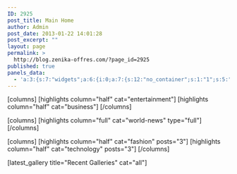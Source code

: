 ```yaml
---
ID: 2925
post_title: Main Home
author: Admin
post_date: 2013-01-22 14:01:28
post_excerpt: ""
layout: page
permalink: >
  http://blog.zenika-offres.com/?page_id=2925
published: true
panels_data:
  - 'a:3:{s:7:"widgets";a:6:{i:0;a:7:{s:12:"no_container";s:1:"1";s:5:"posts";s:0:"";s:7:"columns";s:1:"2";s:5:"cat_1";s:2:"14";s:5:"cat_2";s:2:"15";s:5:"cat_3";s:1:"0";s:4:"info";a:4:{s:5:"class";s:29:"Bunyad_PageBuilder_Highlights";s:2:"id";s:1:"1";s:4:"grid";s:1:"0";s:4:"cell";s:1:"0";}}i:1;a:4:{s:12:"no_container";s:1:"1";s:5:"posts";s:0:"";s:3:"cat";s:2:"16";s:4:"info";a:4:{s:5:"class";s:28:"Bunyad_PageBuilder_NewsFocus";s:2:"id";s:1:"2";s:4:"grid";s:1:"1";s:4:"cell";s:1:"0";}}i:2;a:4:{s:12:"no_container";s:1:"1";s:5:"posts";s:0:"";s:3:"cat";s:2:"17";s:4:"info";a:4:{s:5:"class";s:28:"Bunyad_PageBuilder_NewsFocus";s:2:"id";s:1:"3";s:4:"grid";s:1:"2";s:4:"cell";s:1:"0";}}i:3;a:3:{s:12:"no_container";s:1:"1";s:4:"type";s:4:"line";s:4:"info";a:4:{s:5:"class";s:24:"Bunyad_PbBasic_Separator";s:2:"id";s:1:"4";s:4:"grid";s:1:"3";s:4:"cell";s:1:"0";}}i:4;a:7:{s:12:"no_container";s:1:"1";s:5:"posts";s:0:"";s:7:"columns";s:1:"3";s:5:"cat_1";s:2:"19";s:5:"cat_2";s:2:"15";s:5:"cat_3";s:2:"18";s:4:"info";a:4:{s:5:"class";s:29:"Bunyad_PageBuilder_Highlights";s:2:"id";s:1:"5";s:4:"grid";s:1:"4";s:4:"cell";s:1:"0";}}i:5;a:6:{s:12:"no_container";s:1:"1";s:5:"title";s:13:"Recent Videos";s:6:"number";s:2:"10";s:6:"format";s:5:"video";s:3:"cat";s:1:"0";s:4:"info";a:4:{s:5:"class";s:32:"Bunyad_PageBuilder_LatestGallery";s:2:"id";s:1:"6";s:4:"grid";s:1:"5";s:4:"cell";s:1:"0";}}}s:5:"grids";a:6:{i:0;a:2:{s:5:"cells";s:1:"1";s:5:"style";s:0:"";}i:1;a:2:{s:5:"cells";s:1:"1";s:5:"style";s:0:"";}i:2;a:2:{s:5:"cells";s:1:"1";s:5:"style";s:0:"";}i:3;a:2:{s:5:"cells";s:1:"1";s:5:"style";s:0:"";}i:4;a:2:{s:5:"cells";s:1:"1";s:5:"style";s:0:"";}i:5;a:2:{s:5:"cells";s:1:"1";s:5:"style";s:0:"";}}s:10:"grid_cells";a:6:{i:0;a:2:{s:6:"weight";s:1:"1";s:4:"grid";s:1:"0";}i:1;a:2:{s:6:"weight";s:1:"1";s:4:"grid";s:1:"1";}i:2;a:2:{s:6:"weight";s:1:"1";s:4:"grid";s:1:"2";}i:3;a:2:{s:6:"weight";s:1:"1";s:4:"grid";s:1:"3";}i:4;a:2:{s:6:"weight";s:1:"1";s:4:"grid";s:1:"4";}i:5;a:2:{s:6:"weight";s:1:"1";s:4:"grid";s:1:"5";}}}'
---
```

[columns]
[highlights column="half" cat="entertainment"]
[highlights column="half" cat="business"]
[/columns]

[columns]
[highlights column="full" cat="world-news" type="full"]
[/columns]

[columns]
[highlights column="half" cat="fashion" posts="3"]
[highlights column="half" cat="technology" posts="3"]
[/columns]

[latest_gallery title="Recent Galleries" cat="all"]